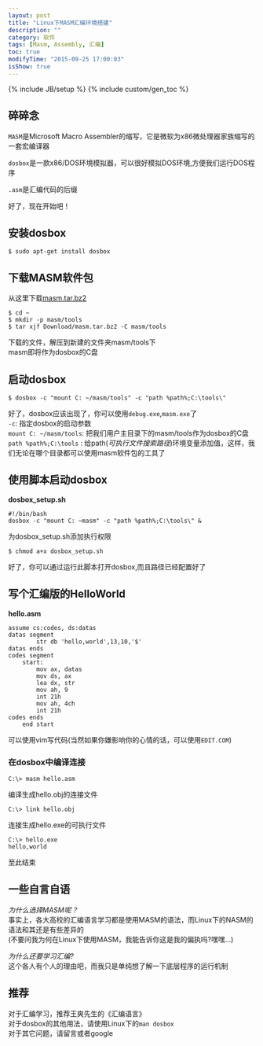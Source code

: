 ```yaml
---
layout: post
title: "Linux下MASM汇编环境搭建"
description: ""
category: 软件
tags: [Masm, Assembly, 汇编]
toc: true
modifyTime: "2015-09-25 17:00:03"
isShow: true
---
```

{% include JB/setup %}
{% include custom/gen_toc %}

## 碎碎念

`MASM`是Microsoft Macro Assembler的缩写，它是微软为x86微处理器家族缩写的一套宏编译器  

`dosbox`是一款x86/DOS环境模拟器，可以很好模拟DOS环境,方便我们运行DOS程序  

`.asm`是汇编代码的后缀  

好了，现在开始吧！  

## 安装dosbox  

	$ sudo apt-get install dosbox  

## 下载MASM软件包  

从这里下载[masm.tar.bz2][masm_tar_bz2]

	$ cd ~
	$ mkdir -p masm/tools
	$ tar xjf Download/masm.tar.bz2 -C masm/tools 

下载的文件，解压到新建的文件夹masm/tools下  
masm即将作为dosbox的C盘  

## 启动dosbox  

	$ dosbox -c "mount C: ~/masm/tools" -c "path %path%;C:\tools\"

好了，dosbox应该出现了，你可以使用`debug.exe`,`masm.exe`了  
`-c`: 指定dosbox的启动参数  
`mount C: ~/masm/tools`: 把我们用户主目录下的masm/tools作为dosbox的C盘  
`path %path%;C:\tools` : 给path(*可执行文件搜索路径*)环境变量添加值，这样，我们无论在哪个目录都可以使用masm软件包的工具了  

## 使用脚本启动dosbox  

**dosbox_setup.sh**  

	#!/bin/bash
	dosbox -c "mount C: ~masm" -c "path %path%;C:\tools\" &

为dosbox_setup.sh添加执行权限  

	$ chmod a+x dosbox_setup.sh

好了，你可以通过运行此脚本打开dosbox,而且路径已经配置好了  

## 写个汇编版的HelloWorld  

**hello.asm** 

	assume cs:codes, ds:datas
	datas segment
			str db 'hello,world',13,10,'$'
	datas ends
	codes segment
		start:
			mov ax, datas
			mov ds, ax
			lea dx, str
			mov ah, 9
			int 21h
			mov ah, 4ch
			int 21h
	codes ends
		end start

可以使用vim写代码(当然如果你嫌影响你的心情的话，可以使用`EDIT.COM`)  

### 在dosbox中编译连接  

	C:\> masm hello.asm

编译生成hello.obj的连接文件

	C:\> link hello.obj

连接生成hello.exe的可执行文件  

	C:\> hello.exe
	hello,world

至此结束  

## 一些自言自语  

*为什么选择MASM呢？*  
事实上，各大高校的汇编语言学习都是使用MASM的语法，而Linux下的NASM的语法和其还是有些差异的  
(不要问我为何在Linux下使用MASM，我能告诉你这是我的偏执吗?嘿嘿...)  

*为什么还要学习汇编?*    
这个各人有个人的理由吧，而我只是单纯想了解一下底层程序的运行机制  


## 推荐  

对于汇编学习，推荐王爽先生的《汇编语言》  
对于dosbox的其他用法，请使用Linux下的`man dosbox`  
对于其它问题，请留言或者google  

[masm_tar_bz2]: http://yun.baidu.com/share/link?shareid=507770005&uk=388194121 "masm.tar.bz2"
